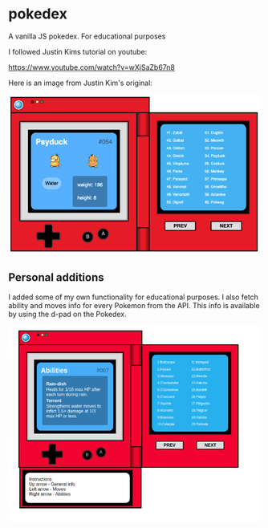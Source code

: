 # pokedex
A vanilla JS pokedex. For educational purposes

I followed Justin Kims tutorial on youtube:

https://www.youtube.com/watch?v=wXjSaZb67n8

Here is an image from Justin Kim's original:

![](images/original.png)

## Personal additions
I added some of my own functionality for educational purposes. I also fetch ability and moves info for every Pokemon from the API. 
This info is available by using the d-pad on the Pokedex.

![](images/additions.png)
